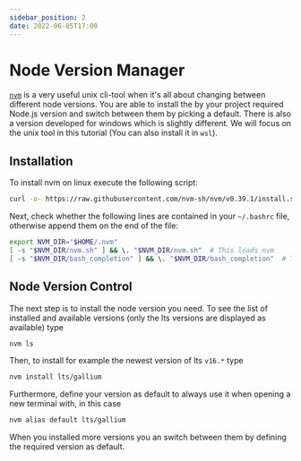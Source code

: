 ```yaml
---
sidebar_position: 2
date: 2022-06-05T17:00
---
```


# Node Version Manager

[`nvm`](https://github.com/nvm-sh/nvm) is a very useful unix cli-tool when it's all about changing between different node versions. You are able to install the by your project required Node.js version and switch between them by picking a default. There is also a version developed for windows which is slightly different. We will focus on the unix tool in this tutorial (You can also install it in `wsl`).

## Installation

To install nvm on linux execute the following script:

```sh
curl -o- https://raw.githubusercontent.com/nvm-sh/nvm/v0.39.1/install.sh | bash
```

 Next, check whether the following lines are contained in your `~/.bashrc` file, otherwise append them on the end of the file:

```sh
export NVM_DIR="$HOME/.nvm"
[ -s "$NVM_DIR/nvm.sh" ] && \. "$NVM_DIR/nvm.sh"  # This loads nvm
[ -s "$NVM_DIR/bash_completion" ] && \. "$NVM_DIR/bash_completion"  # This loads nvm bash_completion
```

## Node Version Control

The next step is to install the node version you need. To see the list of installed and available versions (only the lts versions are displayed as available) type

```sh
nvm ls
```

Then, to install for example the newest version of lts `v16.*` type

```sh
nvm install lts/gallium
```

Furthermore, define your version as default to always use it when opening a new terminal with, in this case

```sh
nvm alias default lts/gallium
```

When you installed more versions you an switch between them by defining the required version as default.
